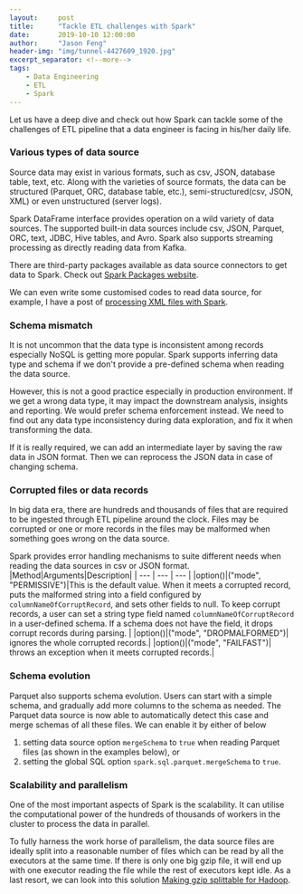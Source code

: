 ```yaml
---
layout:     post
title:      "Tackle ETL challenges with Spark"
date:       2019-10-10 12:00:00
author:     "Jason Feng"
header-img: "img/tunnel-4427609_1920.jpg"
excerpt_separator: <!--more-->
tags:
    - Data Engineering
    - ETL
    - Spark
---
```

Let us have a deep dive and check out how Spark can tackle some of the challenges of ETL pipeline that a data engineer is facing in his/her daily life.
<!--more-->
### Various types of data source
Source data may exist in various formats, such as csv, JSON, database table, text, etc. Along with the varieties of source formats, the data can be structured (Parquet, ORC, database table, etc.), semi-structured(csv, JSON, XML) or even unstructured (server logs).

Spark DataFrame interface provides operation on a wild variety of data sources. The supported built-in data sources include csv, JSON, Parquet, ORC, text, JDBC, Hive tables, and Avro. Spark also supports streaming processing as directly reading data from Kafka.

There are third-party packages available as data source connectors to get data to Spark. Check out [Spark Packages website](https://spark-packages.org/?q=tags%3A%22Data%20Sources%22).

We can even write some customised codes to read data source, for example, I have a post of [processing XML files with Spark](https://q15928.github.io/2019/07/14/parse-xml/).

### Schema mismatch
It is not uncommon that the data type is inconsistent among records especially NoSQL is getting more popular. Spark supports inferring data type and schema if we don't provide a pre-defined schema when reading the data source.

However, this is not a good practice especially in production environment. If we get a wrong data type, it may impact the downstream analysis, insights and reporting. We would prefer schema enforcement instead. We need to find out any data type inconsistency during data exploration, and fix it when transforming the data.

If it is really required, we can add an intermediate layer by saving the raw data in JSON format. Then we can reprocess the JSON data in case of changing schema.

### Corrupted files or data records
In big data era, there are hundreds and thousands of files that are required to be ingested through ETL pipeline around the clock. Files may be corrupted or one or more records in the files may be malformed when something goes wrong on the data source.

Spark provides error handling mechanisms to suite different needs when reading the data sources in csv or JSON format.
|Method|Arguments|Description|
| --- | --- | --- |
|option()|("mode", "PERMISSIVE")|This is the default value. When it meets a corrupted record, puts the malformed string into a field configured by `columnNameOfCorruptRecord`, and sets other fields to null. To keep corrupt records, a user can set a string type field named `columnNameOfCorruptRecord` in a user-defined schema. If a schema does not have the field, it drops corrupt records during parsing. |
|option()|("mode", "DROPMALFORMED")| ignores the whole corrupted records.|
|option()|("mode", "FAILFAST")| throws an exception when it meets corrupted records.|

### Schema evolution
Parquet also supports schema evolution. Users can start with a simple schema, and gradually add more columns to the schema as needed. The Parquet data source is now able to automatically detect this case and merge schemas of all these files. We can enable it by either of below

1. setting data source option `mergeSchema` to `true` when reading Parquet files (as shown in the examples below), or
2. setting the global SQL option `spark.sql.parquet.mergeSchema` to `true`.

### Scalability and parallelism
One of the most important aspects of Spark is the scalability. It can utilise the computational power of the hundreds of thousands of workers in the cluster to process the data in parallel.

To fully harness the work horse of parallelism, the data source files are ideally split into a reasonable number of files which can be read by all the executors at the same time. If there is only one big gzip file, it will end up with one executor reading the file while the rest of executors kept idle. As a last resort, we can look into this solution [Making gzip splittable for Hadoop](https://github.com/nielsbasjes/splittablegzip).